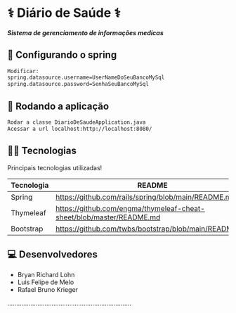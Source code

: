 # ⚕ Diário de Saúde ⚕
##### Sistema de gerenciamento de informações medicas

## 🍃 Configurando o spring 

```sh
Modificar:
spring.datasource.username=UserNameDoSeuBancoMySql
spring.datasource.password=SenhaSeuBancoMySql
```

## 🚀 Rodando a aplicação

```sh
Rodar a classe DiarioDeSaudeApplication.java
Acessar a url localhost:http://localhost:8080/
```
## 👩‍💻 Tecnologias

Principais tecnologias utilizadas!

| Tecnologia | README |
| ------ | ------ |
| Spring | https://github.com/rails/spring/blob/main/README.md |
| Thymeleaf | https://github.com/engma/thymeleaf-cheat-sheet/blob/master/README.md |
| Bootstrap | https://github.com/twbs/bootstrap/blob/main/README.md |

## 💻 Desenvolvedores

 - Bryan Richard Lohn
 - Luis Felipe de Melo
 - Rafael Bruno Krieger
 
 ......................................................................

